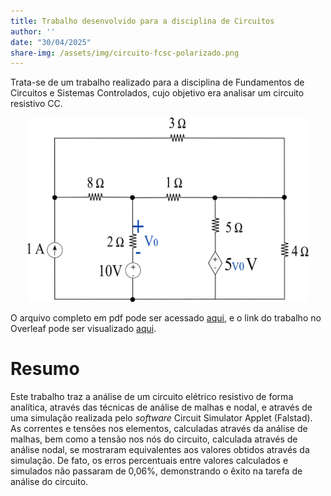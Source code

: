 ```yaml
---
title: Trabalho desenvolvido para a disciplina de Circuitos
author: ''
date: "30/04/2025"
share-img: /assets/img/circuito-fcsc-polarizado.png
---
```


Trata-se de um trabalho realizado para a disciplina de Fundamentos de Circuitos e Sistemas Controlados, cujo objetivo era analisar um circuito resistivo CC. 

<p align="center">
  <img src="/assets/img/Grupo_08_Projeto1.png" width="450">
</p>

O arquivo completo em pdf pode ser acessado [aqui](https://github.com/geovansousa/geovansousa.github.io/blob/bbfe3130f588704cc382e698ade7c99845bdcdd7/docs/projeto_circuitos.pdf), e o link do trabalho no Overleaf pode ser visualizado [aqui](https://www.overleaf.com/read/fnjzttbhyzgt#001d63).

# Resumo
Este trabalho traz a análise de um circuito elétrico resistivo de forma analítica, através das técnicas de análise de malhas e nodal, e através de uma simulação realizada pelo _software_ Circuit Simulator Applet (Falstad). As correntes e tensões nos elementos, calculadas através da análise de malhas, bem como a tensão nos nós do circuito, calculada através de análise nodal, se mostraram equivalentes aos valores obtidos através da simulação. De fato, os erros percentuais entre valores calculados e simulados não passaram de 0,06%, demonstrando o êxito na tarefa de análise do circuito.
